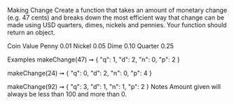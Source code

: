 Making Change
Create a function that takes an amount of monetary change (e.g. 47 cents) and breaks down the most efficient way that change can be made using USD quarters, dimes, nickels and pennies. Your function should return an object.

Coin	Value
Penny	0.01
Nickel	0.05
Dime	0.10
Quarter	0.25

Examples
makeChange(47) ➞ { "q": 1, "d": 2, "n": 0, "p": 2 }

makeChange(24) ➞ { "q": 0, "d": 2, "n": 0, "p": 4 }

makeChange(92) ➞ { "q": 3, "d": 1, "n": 1, "p": 2 }
Notes
Amount given will always be less than 100 and more than 0.